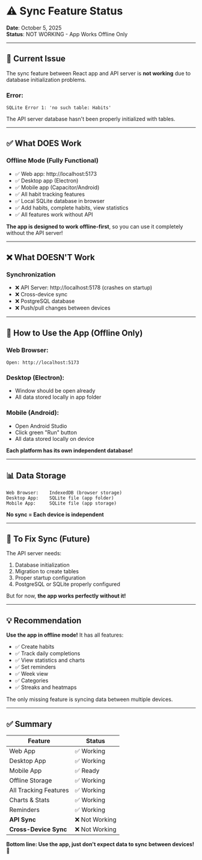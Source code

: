 # ⚠️ Sync Feature Status

**Date**: October 5, 2025  
**Status**: NOT WORKING - App Works Offline Only

---

## 🔴 Current Issue

The sync feature between React app and API server is **not working** due to database initialization problems.

### **Error**: 
```
SQLite Error 1: 'no such table: Habits'
```

The API server database hasn't been properly initialized with tables.

---

## ✅ What DOES Work

### **Offline Mode (Fully Functional)**
- ✅ Web app: http://localhost:5173
- ✅ Desktop app (Electron)
- ✅ Mobile app (Capacitor/Android)
- ✅ All habit tracking features
- ✅ Local SQLite database in browser
- ✅ Add habits, complete habits, view statistics
- ✅ All features work without API

**The app is designed to work offline-first**, so you can use it completely without the API server!

---

## ❌ What DOESN'T Work

### **Synchronization**
- ❌ API Server: http://localhost:5178 (crashes on startup)
- ❌ Cross-device sync
- ❌ PostgreSQL database
- ❌ Push/pull changes between devices

---

## 🎯 How to Use the App (Offline Only)

### **Web Browser**:
```
Open: http://localhost:5173
```

### **Desktop (Electron)**:
- Window should be open already
- All data stored locally in app folder

### **Mobile (Android)**:
- Open Android Studio
- Click green "Run" button
- All data stored locally on device

**Each platform has its own independent database!**

---

## 📊 Data Storage

```
Web Browser:    IndexedDB (browser storage)
Desktop App:    SQLite file (app folder)
Mobile App:     SQLite file (app storage)
```

**No sync = Each device is independent**

---

## 🔧 To Fix Sync (Future)

The API server needs:
1. Database initialization
2. Migration to create tables
3. Proper startup configuration
4. PostgreSQL or SQLite properly configured

But for now, **the app works perfectly without it!**

---

## 💡 Recommendation

**Use the app in offline mode!** It has all features:
- ✅ Create habits
- ✅ Track daily completions  
- ✅ View statistics and charts
- ✅ Set reminders
- ✅ Week view
- ✅ Categories
- ✅ Streaks and heatmaps

The only missing feature is syncing data between multiple devices.

---

## ✅ Summary

| Feature | Status |
|---------|--------|
| Web App | ✅ Working |
| Desktop App | ✅ Working |
| Mobile App | ✅ Ready |
| Offline Storage | ✅ Working |
| All Tracking Features | ✅ Working |
| Charts & Stats | ✅ Working |
| Reminders | ✅ Working |
| **API Sync** | ❌ Not Working |
| **Cross-Device Sync** | ❌ Not Working |

**Bottom line: Use the app, just don't expect data to sync between devices!** 🚀
